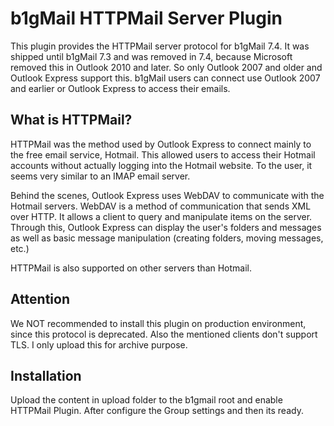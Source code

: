 # b1gMail HTTPMail Server Plugin
This plugin provides the HTTPMail server protocol for b1gMail 7.4. It was shipped until b1gMail 7.3 and was removed in 7.4, because Microsoft removed this in Outlook 2010 and later. So only Outlook 2007 and older and Outlook Express support this. b1gMail users can connect use Outlook 2007 and earlier or Outlook Express to access their emails.

## What is HTTPMail?
HTTPMail was the method used by Outlook Express to connect mainly to the free email service, Hotmail. This allowed users to access their Hotmail accounts without actually logging into the Hotmail website. To the user, it seems very similar to an IMAP email server.

Behind the scenes, Outlook Express uses WebDAV to communicate with the Hotmail servers. WebDAV is a method of communication that sends XML over HTTP. It allows a client to query and manipulate items on the server. Through this, Outlook Express can display the user's folders and messages as well as basic message manipulation (creating folders, moving messages, etc.)

HTTPMail is also supported on other servers than Hotmail.

## Attention

We NOT recommended to install this plugin on production environment, since this protocol is deprecated. Also the mentioned clients don't support TLS. I only upload this for archive purpose.

## Installation
Upload the content in upload folder to the b1gmail root and enable HTTPMail Plugin. After configure the Group settings and then its ready.
